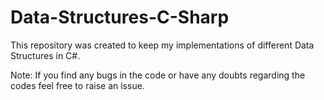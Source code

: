 # Data-Structures-C-Sharp

This repository was created to keep my implementations of different Data Structures in C#.

Note: If you find any bugs in the code or have any doubts regarding the codes feel free to raise an issue.

